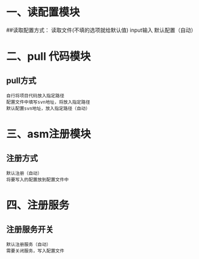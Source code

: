 
# 一、读配置模块

##读取配置方式： 
    读取文件(不填的选项就给默认值)
    input输入
    默认配置（自动）
    
# 二、pull 代码模块

## pull方式
    自行将项目代码放入指定路径
    配置文件中填写svn地址，将放入指定路径
    默认配置svn地址，放入指定路径（自动） 

# 三、asm注册模块

## 注册方式
    默认注册（自动）
    将要写入的配置放到配置文件中
    
# 四、注册服务

## 注册服务开关
    默认注册服务（自动）
    需要关闭服务，写入配置文件
